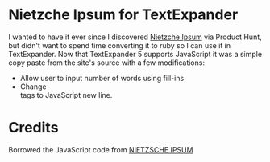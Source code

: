 # Nietzche Ipsum for TextExpander

I wanted to have it ever since I discovered [Nietzche Ipsum](http://nietzsche-ipsum.com/) via Product Hunt, but didn't want to spend time converting it to ruby so I can use it in TextExpander. Now that TextExpander 5 supports JavaScript it was a simple copy paste from the site's source with a few modifications:

- Allow user to input number of words using fill-ins
- Change <br /> tags to JavaScript new line.


# Credits

Borrowed the JavaScript code from [NIETZSCHE IPSUM](http://nietzsche-ipsum.com/)